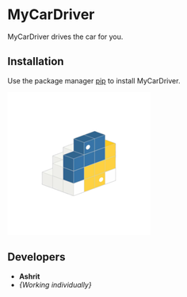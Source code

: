 # MyCarDriver

MyCarDriver drives the car for you.

## Installation

Use the package manager [pip](https://pypi.org/project/pip/ ) to install MyCarDriver.

![Python Package Manager](https://raw.githubusercontent.com/github/explore/666de02829613e0244e9441b114edb85781e972c/topics/pip/pip.png)

## Developers

- **Ashrit**
- *{Working individually}*
